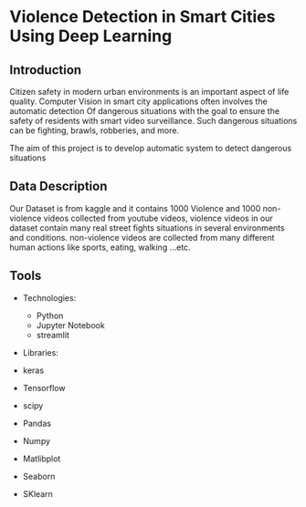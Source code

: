 # Violence Detection in Smart Cities Using Deep Learning

## Introduction

Citizen safety in modern urban environments is an important aspect of life quality. 
Computer Vision in smart city applications often involves the automatic detection
Of dangerous situations with the goal to ensure the safety of residents with smart video surveillance. 
Such dangerous situations can be fighting, brawls, robberies, and more.

The aim of this project is to develop automatic system to detect dangerous situations

## Data Description

Our Dataset is from kaggle and it contains 1000 Violence and 1000 non-violence videos collected from youtube videos,
violence videos in our dataset contain many real street fights situations in several environments and conditions.
non-violence videos are collected from many different human actions like sports, eating, walking …etc.


## Tools

- Technologies:
  - Python
  - Jupyter Notebook
  - streamlit

- Libraries:
 - keras
 - Tensorflow
 - scipy
 - Pandas
 - Numpy
 - Matlibplot
 - Seaborn
 - SKlearn
